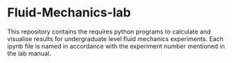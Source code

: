 # Fluid-Mechanics-lab

This repository contains the requires python programs to calculate and visualise results for undergraduate level fluid mechanics experiments.
Each ipynb file is named in accordance with the experiment number mentioned in the lab manual.
